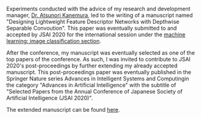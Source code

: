 Experiments conducted with the advice of my research and development manager, [Dr. Atsunori Kanemura](https://sites.google.com/site/atsukan82/), led to the writing of a manuscript named "Designing Lightweight Feature Descriptor Networks with Depthwise Separable Convoution". This paper was eventually submitted to and accepted by JSAI 2020 for the international session under the [machine learning: image classification section](https://confit.atlas.jp/guide/event/jsai2020/session/2K01-05/advanced). 

After the conference, my manuscript was eventually selected as one of the top papers of the conference. As such, I was invited to contribute to JSAI 2020's post-proceedings by further extending my already accepted manuscript. This post-proceedings paper was eventually published in the Springer Nature series Advances in Intelligent Systems and Computingin the category "Advances in Artificial Intelligence" with the subtitle of "Selected Papers from the Annual Conference of Japanese Society of Artificial Intelligence (JSAI 2020)".

The extended manuscript can be found [here](./images/Yeo_Feature_Descriptors_Extended_JSAI2020_Proceedings.pdf).

